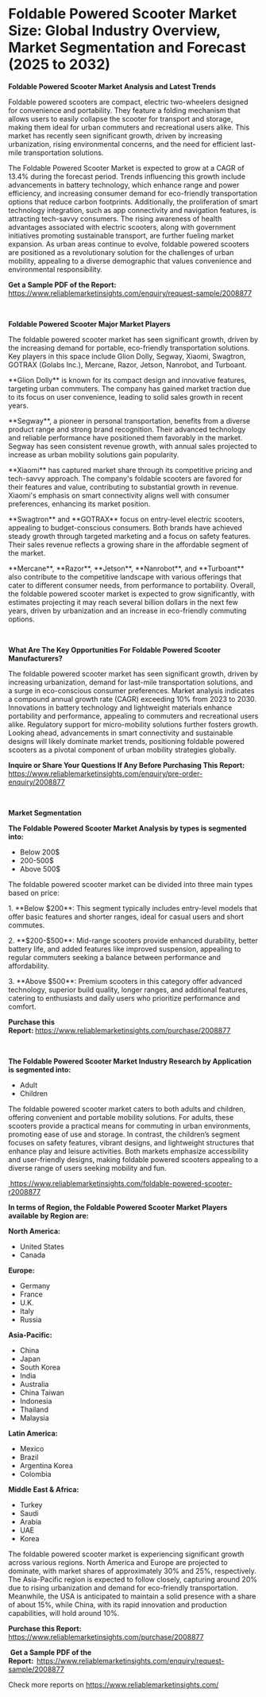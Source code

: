 <p><h1>Foldable Powered Scooter Market Size: Global Industry Overview, Market Segmentation and Forecast (2025 to 2032)</h1></p><p><strong>Foldable Powered Scooter Market Analysis and Latest Trends</strong></p>
<p><p>Foldable powered scooters are compact, electric two-wheelers designed for convenience and portability. They feature a folding mechanism that allows users to easily collapse the scooter for transport and storage, making them ideal for urban commuters and recreational users alike. This market has recently seen significant growth, driven by increasing urbanization, rising environmental concerns, and the need for efficient last-mile transportation solutions.</p><p>The Foldable Powered Scooter Market is expected to grow at a CAGR of 13.4% during the forecast period. Trends influencing this growth include advancements in battery technology, which enhance range and power efficiency, and increasing consumer demand for eco-friendly transportation options that reduce carbon footprints. Additionally, the proliferation of smart technology integration, such as app connectivity and navigation features, is attracting tech-savvy consumers. The rising awareness of health advantages associated with electric scooters, along with government initiatives promoting sustainable transport, are further fueling market expansion. As urban areas continue to evolve, foldable powered scooters are positioned as a revolutionary solution for the challenges of urban mobility, appealing to a diverse demographic that values convenience and environmental responsibility.</p></p>
<p><strong>Get a Sample PDF of the Report:&nbsp;</strong> <a href="https://www.reliablemarketinsights.com/enquiry/request-sample/2008877?utm_campaign=3085&utm_medium=2&utm_source=Github&utm_content=ia&utm_term=29032025&utm_id=foldable-powered-scooter">https://www.reliablemarketinsights.com/enquiry/request-sample/2008877</a></p>
<p>&nbsp;</p>
<p><strong>Foldable Powered Scooter Major Market Players</strong></p>
<p><p>The foldable powered scooter market has seen significant growth, driven by the increasing demand for portable, eco-friendly transportation solutions. Key players in this space include Glion Dolly, Segway, Xiaomi, Swagtron, GOTRAX (Golabs Inc.), Mercane, Razor, Jetson, Nanrobot, and Turboant.</p><p>**Glion Dolly** is known for its compact design and innovative features, targeting urban commuters. The company has gained market traction due to its focus on user convenience, leading to solid sales growth in recent years.</p><p>**Segway**, a pioneer in personal transportation, benefits from a diverse product range and strong brand recognition. Their advanced technology and reliable performance have positioned them favorably in the market. Segway has seen consistent revenue growth, with annual sales projected to increase as urban mobility solutions gain popularity.</p><p>**Xiaomi** has captured market share through its competitive pricing and tech-savvy approach. The company's foldable scooters are favored for their features and value, contributing to substantial growth in revenue. Xiaomi's emphasis on smart connectivity aligns well with consumer preferences, enhancing its market position.</p><p>**Swagtron** and **GOTRAX** focus on entry-level electric scooters, appealing to budget-conscious consumers. Both brands have achieved steady growth through targeted marketing and a focus on safety features. Their sales revenue reflects a growing share in the affordable segment of the market.</p><p>**Mercane**, **Razor**, **Jetson**, **Nanrobot**, and **Turboant** also contribute to the competitive landscape with various offerings that cater to different consumer needs, from performance to portability. Overall, the foldable powered scooter market is expected to grow significantly, with estimates projecting it may reach several billion dollars in the next few years, driven by urbanization and an increase in eco-friendly commuting options.</p></p>
<p>&nbsp;</p>
<p><strong>What Are The Key Opportunities For Foldable Powered Scooter Manufacturers?</strong></p>
<p><p>The foldable powered scooter market has seen significant growth, driven by increasing urbanization, demand for last-mile transportation solutions, and a surge in eco-conscious consumer preferences. Market analysis indicates a compound annual growth rate (CAGR) exceeding 10% from 2023 to 2030. Innovations in battery technology and lightweight materials enhance portability and performance, appealing to commuters and recreational users alike. Regulatory support for micro-mobility solutions further fosters growth. Looking ahead, advancements in smart connectivity and sustainable designs will likely dominate market trends, positioning foldable powered scooters as a pivotal component of urban mobility strategies globally.</p></p>
<p><strong>Inquire or Share Your Questions If Any Before Purchasing This Report:</strong> <a href="https://www.reliablemarketinsights.com/enquiry/pre-order-enquiry/2008877?utm_campaign=3085&utm_medium=2&utm_source=Github&utm_content=ia&utm_term=29032025&utm_id=foldable-powered-scooter">https://www.reliablemarketinsights.com/enquiry/pre-order-enquiry/2008877</a></p>
<p>&nbsp;</p>
<p><strong>Market Segmentation</strong></p>
<p><strong>The Foldable Powered Scooter Market Analysis by types is segmented into:</strong></p>
<p><ul><li>Below 200$</li><li>200-500$</li><li>Above 500$</li></ul></p>
<p><p>The foldable powered scooter market can be divided into three main types based on price: </p><p>1. **Below $200**: This segment typically includes entry-level models that offer basic features and shorter ranges, ideal for casual users and short commutes.</p><p>2. **$200-$500**: Mid-range scooters provide enhanced durability, better battery life, and added features like improved suspension, appealing to regular commuters seeking a balance between performance and affordability.</p><p>3. **Above $500**: Premium scooters in this category offer advanced technology, superior build quality, longer ranges, and additional features, catering to enthusiasts and daily users who prioritize performance and comfort.</p></p>
<p><strong>Purchase this Report:&nbsp;</strong><a href="https://www.reliablemarketinsights.com/purchase/2008877?utm_campaign=3085&utm_medium=2&utm_source=Github&utm_content=ia&utm_term=29032025&utm_id=foldable-powered-scooter">https://www.reliablemarketinsights.com/purchase/2008877</a></p>
<p>&nbsp;</p>
<p><strong>The Foldable Powered Scooter Market Industry Research by Application is segmented into:</strong></p>
<p><ul><li>Adult</li><li>Children</li></ul></p>
<p><p>The foldable powered scooter market caters to both adults and children, offering convenient and portable mobility solutions. For adults, these scooters provide a practical means for commuting in urban environments, promoting ease of use and storage. In contrast, the children’s segment focuses on safety features, vibrant designs, and lightweight structures that enhance play and leisure activities. Both markets emphasize accessibility and user-friendly designs, making foldable powered scooters appealing to a diverse range of users seeking mobility and fun.</p></p>
<p><a href="https://www.reliablemarketinsights.com/foldable-powered-scooter-r2008877?utm_campaign=3085&utm_medium=2&utm_source=Github&utm_content=ia&utm_term=29032025&utm_id=foldable-powered-scooter">&nbsp;https://www.reliablemarketinsights.com/foldable-powered-scooter-r2008877</a></p>
<p><strong>In terms of Region, the Foldable Powered Scooter Market Players available by Region are:</strong></p>
<p>
    <p> <strong> North America: </strong>
        <ul>
            <li>United States</li>
            <li>Canada</li>
        </ul>
        </p> 
    <p> <strong> Europe: </strong>
        <ul>
            <li>Germany</li>
            <li>France</li>
            <li>U.K.</li>
            <li>Italy</li>
            <li>Russia</li>
        </ul>
        </p> 
    <p> <strong> Asia-Pacific: </strong>
        <ul>
            <li>China</li>
            <li>Japan</li>
            <li>South Korea</li>
            <li>India</li>
            <li>Australia</li>
            <li>China Taiwan</li>
            <li>Indonesia</li>
            <li>Thailand</li>
            <li>Malaysia</li>
        </ul>
        </p> 
    <p> <strong> Latin America: </strong>
        <ul>
            <li>Mexico</li>
            <li>Brazil</li>
            <li>Argentina Korea</li>
            <li>Colombia</li>
        </ul>
        </p> 
    <p> <strong> Middle East & Africa: </strong>
        <ul>
            <li>Turkey</li>
            <li>Saudi</li>
            <li>Arabia</li>
            <li>UAE</li>
            <li>Korea</li>
        </ul>
    </p>
    </p>
<p><p>The foldable powered scooter market is experiencing significant growth across various regions. North America and Europe are projected to dominate, with market shares of approximately 30% and 25%, respectively. The Asia-Pacific region is expected to follow closely, capturing around 20% due to rising urbanization and demand for eco-friendly transportation. Meanwhile, the USA is anticipated to maintain a solid presence with a share of about 15%, while China, with its rapid innovation and production capabilities, will hold around 10%.</p></p>
<p><strong>Purchase this Report: </strong><a href="https://www.reliablemarketinsights.com/purchase/2008877?utm_campaign=3085&utm_medium=2&utm_source=Github&utm_content=ia&utm_term=29032025&utm_id=foldable-powered-scooter">https://www.reliablemarketinsights.com/purchase/2008877</a></p>
<p>&nbsp;<strong>Get a Sample PDF of the Report:&nbsp;&nbsp;</strong><a href="https://www.reliablemarketinsights.com/enquiry/request-sample/2008877?utm_campaign=3085&utm_medium=2&utm_source=Github&utm_content=ia&utm_term=29032025&utm_id=foldable-powered-scooter">https://www.reliablemarketinsights.com/enquiry/request-sample/2008877</a></p>
<p><strong></strong></p>
<p>Check more reports on <a href="https://www.reliablemarketinsights.com/?utm_campaign=3085&utm_medium=2&utm_source=Github&utm_content=ia&utm_term=29032025&utm_id=foldable-powered-scooter">https://www.reliablemarketinsights.com/</a></p>